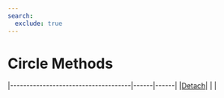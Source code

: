 ```yaml
---
search:
  exclude: true
---
```


<h1 class="heading"><span class="name">Circle Methods</span></h1>

|-------------------------------------|------|------|
|[Detach](../methodorevents/detach.md)|&nbsp;|&nbsp;|
